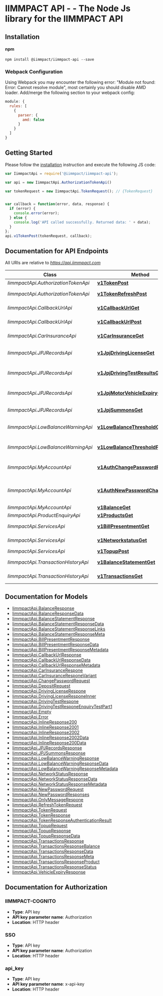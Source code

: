 # IIMMPACT API - - The Node Js library for the IIMMPACT API

## Installation

#### npm

```shell
npm install @iimmpact/iimmpact-api --save
```

### Webpack Configuration

Using Webpack you may encounter the following error: "Module not found: Error:
Cannot resolve module", most certainly you should disable AMD loader. Add/merge
the following section to your webpack config:

```javascript
module: {
  rules: [
    {
      parser: {
        amd: false
      }
    }
  ]
}
```

## Getting Started

Please follow the [installation](#installation) instruction and execute the following JS code:

```javascript
var IimmpactApi = require('@iimmpact/iimmpact-api');

var api = new IimmpactApi.AuthorizationTokenApi()

var tokenRequest = new IimmpactApi.TokenRequest(); // {TokenRequest} 


var callback = function(error, data, response) {
  if (error) {
    console.error(error);
  } else {
    console.log('API called successfully. Returned data: ' + data);
  }
};
api.v1TokenPost(tokenRequest, callback);

```

## Documentation for API Endpoints

All URIs are relative to *https://api.iimmpact.com*

Class | Method | HTTP request | Description
------------ | ------------- | ------------- | -------------
*IimmpactApi.AuthorizationTokenApi* | [**v1TokenPost**](docs/AuthorizationTokenApi.md#v1TokenPost) | **POST** /v1/token | 
*IimmpactApi.AuthorizationTokenApi* | [**v1TokenRefreshPost**](docs/AuthorizationTokenApi.md#v1TokenRefreshPost) | **POST** /v1/token/refresh | 
*IimmpactApi.CallbackUrlApi* | [**v1CallbackUrlGet**](docs/CallbackUrlApi.md#v1CallbackUrlGet) | **GET** /v1/callback-url | 
*IimmpactApi.CallbackUrlApi* | [**v1CallbackUrlPost**](docs/CallbackUrlApi.md#v1CallbackUrlPost) | **POST** /v1/callback-url | 
*IimmpactApi.CarInsuranceApi* | [**v1CarInsuranceGet**](docs/CarInsuranceApi.md#v1CarInsuranceGet) | **GET** /v1/car-insurance | 
*IimmpactApi.JPJRecordsApi* | [**v1JpjDrivingLicenseGet**](docs/JPJRecordsApi.md#v1JpjDrivingLicenseGet) | **GET** /v1/jpj/driving-license | 
*IimmpactApi.JPJRecordsApi* | [**v1JpjDrivingTestResultsGet**](docs/JPJRecordsApi.md#v1JpjDrivingTestResultsGet) | **GET** /v1/jpj/driving-test-results | 
*IimmpactApi.JPJRecordsApi* | [**v1JpjMotorVehicleExpiryGet**](docs/JPJRecordsApi.md#v1JpjMotorVehicleExpiryGet) | **GET** /v1/jpj/motor-vehicle-expiry | 
*IimmpactApi.JPJRecordsApi* | [**v1JpjSummonsGet**](docs/JPJRecordsApi.md#v1JpjSummonsGet) | **GET** /v1/jpj/summons | 
*IimmpactApi.LowBalanceWarningApi* | [**v1LowBalanceThresholdGet**](docs/LowBalanceWarningApi.md#v1LowBalanceThresholdGet) | **GET** /v1/low-balance-threshold | 
*IimmpactApi.LowBalanceWarningApi* | [**v1LowBalanceThresholdPost**](docs/LowBalanceWarningApi.md#v1LowBalanceThresholdPost) | **POST** /v1/low-balance-threshold | 
*IimmpactApi.MyAccountApi* | [**v1AuthChangePasswordPost**](docs/MyAccountApi.md#v1AuthChangePasswordPost) | **POST** /v1/auth/change-password | 
*IimmpactApi.MyAccountApi* | [**v1AuthNewPasswordChallengePost**](docs/MyAccountApi.md#v1AuthNewPasswordChallengePost) | **POST** /v1/auth/new-password-challenge | 
*IimmpactApi.MyAccountApi* | [**v1BalanceGet**](docs/MyAccountApi.md#v1BalanceGet) | **GET** /v1/balance | 
*IimmpactApi.ProductEnquiryApi* | [**v1ProductsGet**](docs/ProductEnquiryApi.md#v1ProductsGet) | **GET** /v1/products | 
*IimmpactApi.ServicesApi* | [**v1BillPresentmentGet**](docs/ServicesApi.md#v1BillPresentmentGet) | **GET** /v1/bill-presentment | 
*IimmpactApi.ServicesApi* | [**v1NetworkstatusGet**](docs/ServicesApi.md#v1NetworkstatusGet) | **GET** /v1/networkstatus | 
*IimmpactApi.ServicesApi* | [**v1TopupPost**](docs/ServicesApi.md#v1TopupPost) | **POST** /v1/topup | 
*IimmpactApi.TransactionHistoryApi* | [**v1BalanceStatementGet**](docs/TransactionHistoryApi.md#v1BalanceStatementGet) | **GET** /v1/balance-statement | 
*IimmpactApi.TransactionHistoryApi* | [**v1TransactionsGet**](docs/TransactionHistoryApi.md#v1TransactionsGet) | **GET** /v1/transactions | 


## Documentation for Models

 - [IimmpactApi.BalanceResponse](docs/BalanceResponse.md)
 - [IimmpactApi.BalanceResponseData](docs/BalanceResponseData.md)
 - [IimmpactApi.BalanceStatementResponse](docs/BalanceStatementResponse.md)
 - [IimmpactApi.BalanceStatementResponseData](docs/BalanceStatementResponseData.md)
 - [IimmpactApi.BalanceStatementResponseLinks](docs/BalanceStatementResponseLinks.md)
 - [IimmpactApi.BalanceStatementResponseMeta](docs/BalanceStatementResponseMeta.md)
 - [IimmpactApi.BillPresentmentResponse](docs/BillPresentmentResponse.md)
 - [IimmpactApi.BillPresentmentResponseData](docs/BillPresentmentResponseData.md)
 - [IimmpactApi.BillPresentmentResponseMetadata](docs/BillPresentmentResponseMetadata.md)
 - [IimmpactApi.CallbackUrlResponse](docs/CallbackUrlResponse.md)
 - [IimmpactApi.CallbackUrlResponseData](docs/CallbackUrlResponseData.md)
 - [IimmpactApi.CallbackUrlResponseMetadata](docs/CallbackUrlResponseMetadata.md)
 - [IimmpactApi.CarInsuranceRespone](docs/CarInsuranceRespone.md)
 - [IimmpactApi.CarInsuranceResponeVariant](docs/CarInsuranceResponeVariant.md)
 - [IimmpactApi.ChangePasswordRequest](docs/ChangePasswordRequest.md)
 - [IimmpactApi.DepositRequest](docs/DepositRequest.md)
 - [IimmpactApi.DrivingLicenseRespone](docs/DrivingLicenseRespone.md)
 - [IimmpactApi.DrivingLicenseResponeInner](docs/DrivingLicenseResponeInner.md)
 - [IimmpactApi.DrivingTestRespone](docs/DrivingTestRespone.md)
 - [IimmpactApi.DrivingTestResponeEnquiryTestPart1](docs/DrivingTestResponeEnquiryTestPart1.md)
 - [IimmpactApi.Empty](docs/Empty.md)
 - [IimmpactApi.Error](docs/Error.md)
 - [IimmpactApi.InlineResponse200](docs/InlineResponse200.md)
 - [IimmpactApi.InlineResponse2001](docs/InlineResponse2001.md)
 - [IimmpactApi.InlineResponse2002](docs/InlineResponse2002.md)
 - [IimmpactApi.InlineResponse2002Data](docs/InlineResponse2002Data.md)
 - [IimmpactApi.InlineResponse200Data](docs/InlineResponse200Data.md)
 - [IimmpactApi.JPJRecordsResponse](docs/JPJRecordsResponse.md)
 - [IimmpactApi.JPJSummonsResponse](docs/JPJSummonsResponse.md)
 - [IimmpactApi.LowBalanceWarningResponse](docs/LowBalanceWarningResponse.md)
 - [IimmpactApi.LowBalanceWarningResponseData](docs/LowBalanceWarningResponseData.md)
 - [IimmpactApi.LowBalanceWarningResponseMetadata](docs/LowBalanceWarningResponseMetadata.md)
 - [IimmpactApi.NetworkStatusResponse](docs/NetworkStatusResponse.md)
 - [IimmpactApi.NetworkStatusResponseData](docs/NetworkStatusResponseData.md)
 - [IimmpactApi.NetworkStatusResponseMetadata](docs/NetworkStatusResponseMetadata.md)
 - [IimmpactApi.NewPasswordRequest](docs/NewPasswordRequest.md)
 - [IimmpactApi.NewPasswordResponses](docs/NewPasswordResponses.md)
 - [IimmpactApi.OnlyMessageRespone](docs/OnlyMessageRespone.md)
 - [IimmpactApi.RefreshTokenRequest](docs/RefreshTokenRequest.md)
 - [IimmpactApi.TokenRequest](docs/TokenRequest.md)
 - [IimmpactApi.TokenResponse](docs/TokenResponse.md)
 - [IimmpactApi.TokenResponseAuthenticationResult](docs/TokenResponseAuthenticationResult.md)
 - [IimmpactApi.TopupRequest](docs/TopupRequest.md)
 - [IimmpactApi.TopupResponse](docs/TopupResponse.md)
 - [IimmpactApi.TopupResponseData](docs/TopupResponseData.md)
 - [IimmpactApi.TransactionsResponse](docs/TransactionsResponse.md)
 - [IimmpactApi.TransactionsResponseBalance](docs/TransactionsResponseBalance.md)
 - [IimmpactApi.TransactionsResponseData](docs/TransactionsResponseData.md)
 - [IimmpactApi.TransactionsResponseMeta](docs/TransactionsResponseMeta.md)
 - [IimmpactApi.TransactionsResponseProduct](docs/TransactionsResponseProduct.md)
 - [IimmpactApi.TransactionsResponseStatus](docs/TransactionsResponseStatus.md)
 - [IimmpactApi.VehicleExpiryResponse](docs/VehicleExpiryResponse.md)


## Documentation for Authorization


### IIMMPACT-COGNITO

- **Type**: API key
- **API key parameter name**: Authorization
- **Location**: HTTP header

### SSO

- **Type**: API key
- **API key parameter name**: Authorization
- **Location**: HTTP header

### api_key

- **Type**: API key
- **API key parameter name**: x-api-key
- **Location**: HTTP header